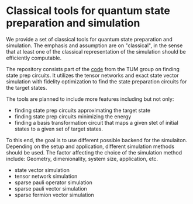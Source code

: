# Classical tools for quantum state preparation and simulation

We provide a set of classical tools for quantum state preparation and simulation.
The emphasis and assumption are on "classical", in the sense that at least one of
the classical representation of the simulation should be efficiently computable.

The repository consists part of the [code](https://github.com/ShHsLin/qutepy-archive) from the TUM group on finding state prep circuits.
It utilizes the tensor networks and exact state vector simulation with fidelity optimization
to find the state preparation circuits for the target states.

The tools are planned to include more features including but not only:
- finding state prep circuits approximating the target state
- finding state prep circuits minimizing the energy
- finding a basis transformation circuit that maps a given stet of initial
  states to a given set of target states.

To this end, the goal is to use different possible backend for the simulaiton.
Depending on the setup and application, different simulation methods should
be used. The factor affecting the choice of the simulation method include:
Geometry, dimenionality, system size, application, etc.
- state vector simulation
- tensor network simulation
- sparse pauli operator simulation
- sparse pauli vector simulation
- sparse fermion vector simulation

